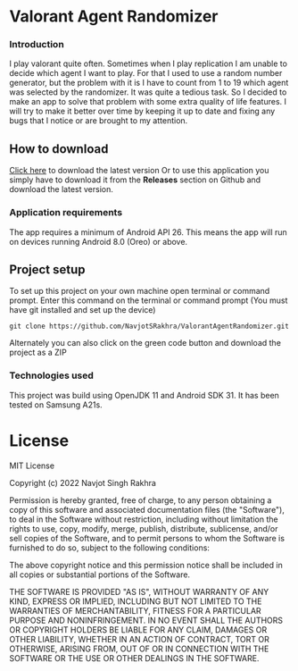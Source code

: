 # Valorant Agent Randomizer
### Introduction
I play valorant quite often. Sometimes when I play replication I am unable to 
decide which agent I want to play. For that I used to use a random number generator,
but the problem with it is I have to count from 1 to 19 which agent was selected
by the randomizer. It was quite a tedious task. So I decided to make an app to
solve that problem with some extra quality of life features. I will try to make
it better over time by keeping it up to date and fixing any bugs that I notice
 or are brought to my attention.
## How to download
[Click here](https://github.com/NavjotSRakhra/ValorantAgentRandomizer/releases/download/v1.1.4/Valorant.Agent.Randomizer.v1.1.4.apk) to download the latest version Or to use this application you simply have to download it from the **Releases** section
on Github and download the latest version.
### Application requirements
The app requires a minimum of Android API 26. This means the app will run on 
devices running Android 8.0 (Oreo) or above.
## Project setup
To set up this project on your own machine open terminal or command prompt. Enter
this command on the terminal or command prompt (You must have git installed and 
set up the device)

``git clone https://github.com/NavjotSRakhra/ValorantAgentRandomizer.git``

Alternately you can also click on the green code button and download the project
as a ZIP

### Technologies used
This project was build using OpenJDK 11 and Android SDK 31. It has been tested on Samsung A21s.

# License
MIT License

Copyright (c) 2022 Navjot Singh Rakhra

Permission is hereby granted, free of charge, to any person obtaining a copy
of this software and associated documentation files (the "Software"), to deal
in the Software without restriction, including without limitation the rights
to use, copy, modify, merge, publish, distribute, sublicense, and/or sell
copies of the Software, and to permit persons to whom the Software is
furnished to do so, subject to the following conditions:

The above copyright notice and this permission notice shall be included in all
copies or substantial portions of the Software.

THE SOFTWARE IS PROVIDED "AS IS", WITHOUT WARRANTY OF ANY KIND, EXPRESS OR
IMPLIED, INCLUDING BUT NOT LIMITED TO THE WARRANTIES OF MERCHANTABILITY,
FITNESS FOR A PARTICULAR PURPOSE AND NONINFRINGEMENT. IN NO EVENT SHALL THE
AUTHORS OR COPYRIGHT HOLDERS BE LIABLE FOR ANY CLAIM, DAMAGES OR OTHER
LIABILITY, WHETHER IN AN ACTION OF CONTRACT, TORT OR OTHERWISE, ARISING FROM,
OUT OF OR IN CONNECTION WITH THE SOFTWARE OR THE USE OR OTHER DEALINGS IN THE
SOFTWARE.